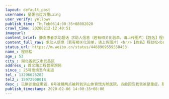 ```yaml
---
layout: default_post
username: 星粥已过万重山ing
user_verify: yellowv
publish_time: ThuFeb0614:00:35+08002020
crawl_time: 20200212-12:40:51
imageurl: 
content_brief: 肺炎患者求助超话 求助人信息（若有相关化验单，请上传图片）【姓名】程劲松【年龄】53【所在城市】湖北省武汉市武昌区【所在小区、社区】首义路工程营翠湖苑【患病时间】25号发烧至今未退【联系方式】13296626282【其他紧急联系人】15972900018【病情描述】 已确诊重症患者，6号凌晨两点 ...全文
content_full_raw: 求助人信息（若有相关化验单，请上传图片）<br/>【姓名】程劲松<br/>【年龄】53<br/>【所在城市】湖北省武汉市武昌区<br/>【所在小区、社区】首义路工程营翠湖苑<br/>【患病时间】25号发烧至今未退<br/>【联系方式】13296626282<br/>【其他紧急联系人】15972900018<br/>【病情描述】已确诊重症患者，6号凌晨两点被转到洪山体育馆方舱医院，方舱回应我爸爸是重症，那里只收轻度无法治疗，联系了医院都没有能来接的。呼吸困难窘迫，急需吸氧，到目前为止没有任何医疗措施，药还是我们刚刚送过去的。急需住院治疗，已经重症了<spanclass="url-icon"><imgalt=[泪]src="//h5.sinaimg.cn/m/emoticon/icon/default/d_lei-1b4b02f8b1.png"style="width:1em;height:1em;"/></span>随时会恶化
status_url: https://m.weibo.cn/status/4468969559550453
name_: 程劲松
age_: 53
city_: 湖北省武汉市武昌区
address_: 首义路工程营翠湖苑
since_: 25号发烧至今未退
tel_: 13296626282
tel2_: 15972900018
desc_: 已确诊重症患者，6号凌晨两点被转到洪山体育馆方舱医院，方舱回应我爸爸是重症，那里只收轻度无法治疗，联系了医院都没有能来接的。呼吸困难窘迫，急需吸氧，到目前为止没有任何医疗措施，药还是我们刚刚送过去的。急需住院治疗，已经重症了<spanclass="url-icon"><imgalt=[泪]src="//h5.sinaimg.cn/m/emoticon/icon/default/d_lei-1b4b02f8b1.png"style="width1em;height1em;"/></span>随时会恶化
publish_timestamp: 2020-02-06 14:00:35+08:00
---
```

